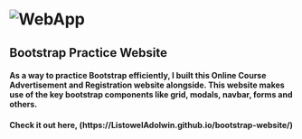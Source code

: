 # ![WebApp](https://github.com/ListowelAdolwin/bootstrap-website/blob/master/images/mobile_readme.gif)

## Bootstrap Practice Website
<h4> As a way to practice Bootstrap efficiently, I built this Online Course Advertisement and Registration
  website alongside.
  This website makes use of the key bootstrap components like grid, modals, navbar, forms and others. </h4>
  
  <h4> Check it out here, (https://ListowelAdolwin.github.io/bootstrap-website/)
  </h4>
